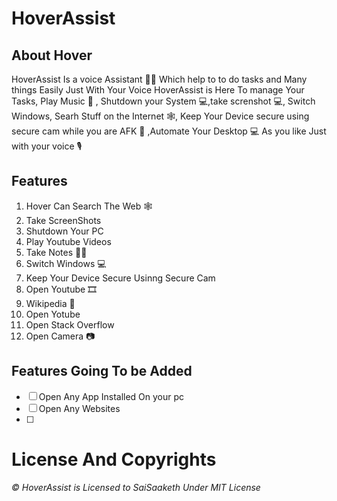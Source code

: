 # HoverAssist #
## About Hover ##
HoverAssist Is a voice Assistant 👨‍🏭 Which help to to do tasks and Many things Easily Just With Your Voice
HoverAssist is Here To manage Your Tasks, Play Music 🎼 , Shutdown your System 💻,take screnshot 💻, Switch Windows, Searh Stuff on the Internet 🕸, Keep Your Device secure using secure cam while you are AFK 🔐 ,Automate Your Desktop 💻 As you like Just with your voice 🎙
## Features ##
1. Hover Can Search The Web 🕸
2. Take ScreenShots 
3. Shutdown Your PC
4. Play Youtube Videos
5. Take Notes 📝📒
6. Switch Windows 💻
7. Keep Your Device Secure Usinng Secure Cam 
8. Open Youtube 🎞
9. Wikipedia 📔
10. Open Yotube
11. Open Stack Overflow
12. Open Camera 📷
## Features Going To be Added ##
- [ ] Open Any App Installed On your pc
- [ ] Open Any Websites 
- [ ]   
# License And Copyrights #
*© HoverAssist is Licensed to SaiSaaketh Under MIT License*
